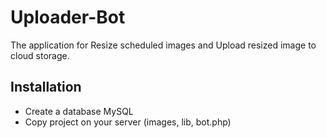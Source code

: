 # Uploader-Bot
The application for Resize scheduled images and Upload resized image to cloud storage.

## Installation
- Create a database MySQL
- Copy project on your server (images, lib, bot.php)
